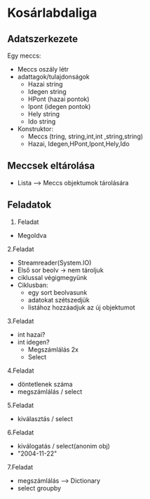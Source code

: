 ﻿# Kosárlabdaliga

## Adatszerkezete

Egy meccs:
- Meccs oszály létr
- adattagok/tulajdonságok
  - Hazai string
  - Idegen string
  - HPont (hazai pontok)
  - Ipont (idegen pontok)
  - Hely string
  - Ido string
- Konstruktor:
  - Meccs (tring, string,int,int ,string,string)
  - Hazai, Idegen,HPont,Ipont,Hely,Ido

## Meccsek eltárolása

- Lista --> Meccs objektumok tárolására

## Feladatok
1. Feladat
- Megoldva

2.Feladat
- Streamreader(System.IO)
- Első sor beolv -> nem tároljuk
- ciklussal végigmegyünk
- Ciklusban:
  - egy sort beolvasunk
  - adatokat szétszedjük
  - listához hozzáadjuk az új objektumot

3.Feladat
- int hazai?
- int idegen?
  - Megszámlálás 2x
  - Select

4.Feladat
- döntetlenek száma
- megszámlálás / select

5.Feladat
- kiválasztás / select

6.Feladat
- kiválogatás / select(anonim obj)
- "2004-11-22"

7.Feladat
- megszámlálás --> Dictionary
- select groupby